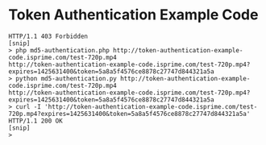 Token Authentication Example Code
===
```> curl -I 'http://token-authentication-example-code.isprime.com/test-720p.mp4'
HTTP/1.1 403 Forbidden
[snip]
> php md5-authentication.php http://token-authentication-example-code.isprime.com/test-720p.mp4
http://token-authentication-example-code.isprime.com/test-720p.mp4?expires=1425631400&token=5a8a5f4576ce8878c27747d844321a5a
> python md5-authentication.py http://token-authentication-example-code.isprime.com/test-720p.mp4
http://token-authentication-example-code.isprime.com/test-720p.mp4?expires=1425631400&token=5a8a5f4576ce8878c27747d844321a5a
> curl -I 'http://token-authentication-example-code.isprime.com/test-720p.mp4?expires=1425631400&token=5a8a5f4576ce8878c27747d844321a5a'
HTTP/1.1 200 OK
[snip]
> 
```
